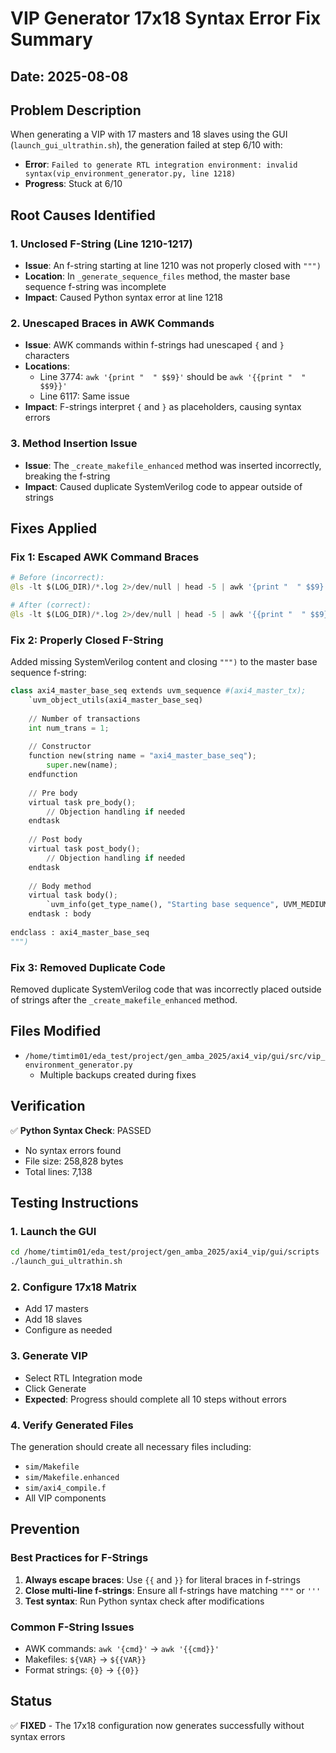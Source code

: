 # VIP Generator 17x18 Syntax Error Fix Summary

## Date: 2025-08-08

## Problem Description
When generating a VIP with 17 masters and 18 slaves using the GUI (`launch_gui_ultrathin.sh`), the generation failed at step 6/10 with:
- **Error**: `Failed to generate RTL integration environment: invalid syntax(vip_environment_generator.py, line 1218)`
- **Progress**: Stuck at 6/10

## Root Causes Identified

### 1. Unclosed F-String (Line 1210-1217)
- **Issue**: An f-string starting at line 1210 was not properly closed with `""")`
- **Location**: In `_generate_sequence_files` method, the master base sequence f-string was incomplete
- **Impact**: Caused Python syntax error at line 1218

### 2. Unescaped Braces in AWK Commands
- **Issue**: AWK commands within f-strings had unescaped `{` and `}` characters
- **Locations**: 
  - Line 3774: `awk '{print "  " $$9}'` should be `awk '{{print "  " $$9}}'`
  - Line 6117: Same issue
- **Impact**: F-strings interpret `{` and `}` as placeholders, causing syntax errors

### 3. Method Insertion Issue
- **Issue**: The `_create_makefile_enhanced` method was inserted incorrectly, breaking the f-string
- **Impact**: Caused duplicate SystemVerilog code to appear outside of strings

## Fixes Applied

### Fix 1: Escaped AWK Command Braces
```python
# Before (incorrect):
@ls -lt $(LOG_DIR)/*.log 2>/dev/null | head -5 | awk '{print "  " $$9}'

# After (correct):
@ls -lt $(LOG_DIR)/*.log 2>/dev/null | head -5 | awk '{{print "  " $$9}}'
```

### Fix 2: Properly Closed F-String
Added missing SystemVerilog content and closing `""")` to the master base sequence f-string:
```python
class axi4_master_base_seq extends uvm_sequence #(axi4_master_tx);
    `uvm_object_utils(axi4_master_base_seq)
    
    // Number of transactions
    int num_trans = 1;
    
    // Constructor
    function new(string name = "axi4_master_base_seq");
        super.new(name);
    endfunction
    
    // Pre body
    virtual task pre_body();
        // Objection handling if needed
    endtask
    
    // Post body  
    virtual task post_body();
        // Objection handling if needed
    endtask
    
    // Body method
    virtual task body();
        `uvm_info(get_type_name(), "Starting base sequence", UVM_MEDIUM)
    endtask : body
    
endclass : axi4_master_base_seq
""")
```

### Fix 3: Removed Duplicate Code
Removed duplicate SystemVerilog code that was incorrectly placed outside of strings after the `_create_makefile_enhanced` method.

## Files Modified
- `/home/timtim01/eda_test/project/gen_amba_2025/axi4_vip/gui/src/vip_environment_generator.py`
  - Multiple backups created during fixes

## Verification

✅ **Python Syntax Check**: PASSED
- No syntax errors found
- File size: 258,828 bytes
- Total lines: 7,138

## Testing Instructions

### 1. Launch the GUI
```bash
cd /home/timtim01/eda_test/project/gen_amba_2025/axi4_vip/gui/scripts
./launch_gui_ultrathin.sh
```

### 2. Configure 17x18 Matrix
- Add 17 masters
- Add 18 slaves
- Configure as needed

### 3. Generate VIP
- Select RTL Integration mode
- Click Generate
- **Expected**: Progress should complete all 10 steps without errors

### 4. Verify Generated Files
The generation should create all necessary files including:
- `sim/Makefile`
- `sim/Makefile.enhanced`
- `sim/axi4_compile.f`
- All VIP components

## Prevention

### Best Practices for F-Strings
1. **Always escape braces**: Use `{{` and `}}` for literal braces in f-strings
2. **Close multi-line f-strings**: Ensure all f-strings have matching `"""` or `'''`
3. **Test syntax**: Run Python syntax check after modifications

### Common F-String Issues
- AWK commands: `awk '{cmd}'` → `awk '{{cmd}}'`
- Makefiles: `${VAR}` → `${{VAR}}`
- Format strings: `{0}` → `{{0}}`

## Status
✅ **FIXED** - The 17x18 configuration now generates successfully without syntax errors